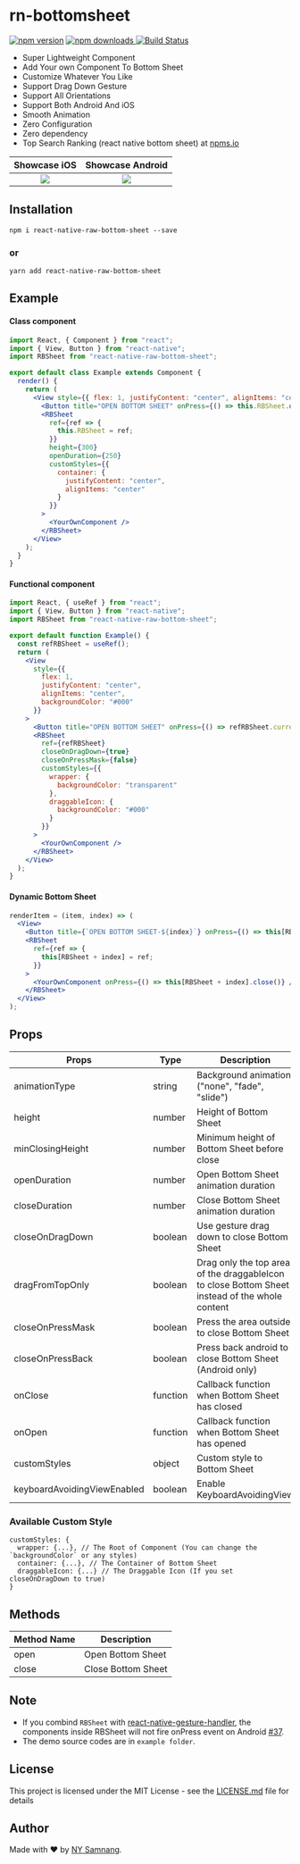 # rn-bottomsheet

[![npm version](https://badge.fury.io/js/react-native-raw-bottom-sheet.svg)](//npmjs.com/package/react-native-raw-bottom-sheet)
[![npm downloads](https://img.shields.io/npm/dm/react-native-raw-bottom-sheet.svg)
](//npmjs.com/package/react-native-raw-bottom-sheet)
[![Build Status](https://travis-ci.org/nysamnang/react-native-raw-bottom-sheet.svg?branch=master)](https://travis-ci.org/nysamnang/react-native-raw-bottom-sheet)

- Super Lightweight Component
- Add Your own Component To Bottom Sheet
- Customize Whatever You Like
- Support Drag Down Gesture
- Support All Orientations
- Support Both Android And iOS
- Smooth Animation
- Zero Configuration
- Zero dependency
- Top Search Ranking (react native bottom sheet) at [npms.io](https://npms.io/search?q=react%20native%20bottom%20sheet)

|                                                      Showcase iOS                                                      |                                                    Showcase Android                                                    |
| :--------------------------------------------------------------------------------------------------------------------: | :--------------------------------------------------------------------------------------------------------------------: |
| ![](https://raw.githubusercontent.com/nysamnang/stock-images/master/react-native-raw-bottom-sheet/RNRBS-IOS-2.0.3.gif) | ![](https://raw.githubusercontent.com/nysamnang/stock-images/master/react-native-raw-bottom-sheet/RNRBS-AOS-2.0.3.gif) |

## Installation

```
npm i react-native-raw-bottom-sheet --save
```

### or

```
yarn add react-native-raw-bottom-sheet
```

## Example

#### Class component

```jsx
import React, { Component } from "react";
import { View, Button } from "react-native";
import RBSheet from "react-native-raw-bottom-sheet";

export default class Example extends Component {
  render() {
    return (
      <View style={{ flex: 1, justifyContent: "center", alignItems: "center" }}>
        <Button title="OPEN BOTTOM SHEET" onPress={() => this.RBSheet.open()} />
        <RBSheet
          ref={ref => {
            this.RBSheet = ref;
          }}
          height={300}
          openDuration={250}
          customStyles={{
            container: {
              justifyContent: "center",
              alignItems: "center"
            }
          }}
        >
          <YourOwnComponent />
        </RBSheet>
      </View>
    );
  }
}
```

#### Functional component

```jsx
import React, { useRef } from "react";
import { View, Button } from "react-native";
import RBSheet from "react-native-raw-bottom-sheet";

export default function Example() {
  const refRBSheet = useRef();
  return (
    <View
      style={{
        flex: 1,
        justifyContent: "center",
        alignItems: "center",
        backgroundColor: "#000"
      }}
    >
      <Button title="OPEN BOTTOM SHEET" onPress={() => refRBSheet.current.open()} />
      <RBSheet
        ref={refRBSheet}
        closeOnDragDown={true}
        closeOnPressMask={false}
        customStyles={{
          wrapper: {
            backgroundColor: "transparent"
          },
          draggableIcon: {
            backgroundColor: "#000"
          }
        }}
      >
        <YourOwnComponent />
      </RBSheet>
    </View>
  );
}
```

#### Dynamic Bottom Sheet

```jsx
renderItem = (item, index) => (
  <View>
    <Button title={`OPEN BOTTOM SHEET-${index}`} onPress={() => this[RBSheet + index].open()} />
    <RBSheet
      ref={ref => {
        this[RBSheet + index] = ref;
      }}
    >
      <YourOwnComponent onPress={() => this[RBSheet + index].close()} />
    </RBSheet>
  </View>
);
```

## Props

| Props            | Type     | Description                                             | Default  |
| ---------------- | -------- | ------------------------------------------------------- | -------- |
| animationType    | string   | Background animation ("none", "fade", "slide")          | "none"   |
| height           | number   | Height of Bottom Sheet                                  | 260      |
| minClosingHeight | number   | Minimum height of Bottom Sheet before close             | 0        |
| openDuration     | number   | Open Bottom Sheet animation duration                    | 300 (ms) |
| closeDuration    | number   | Close Bottom Sheet animation duration                   | 200 (ms) |
| closeOnDragDown  | boolean  | Use gesture drag down to close Bottom Sheet             | false    |
| dragFromTopOnly  | boolean  | Drag only the top area of the draggableIcon to close Bottom Sheet instead of the whole content | false    |
| closeOnPressMask | boolean  | Press the area outside to close Bottom Sheet            | true     |
| closeOnPressBack | boolean  | Press back android to close Bottom Sheet (Android only) | true     |
| onClose          | function | Callback function when Bottom Sheet has closed          | null     |
| onOpen           | function | Callback function when Bottom Sheet has opened          | null     |
| customStyles     | object   | Custom style to Bottom Sheet                            | {}       |
| keyboardAvoidingViewEnabled     | boolean   | Enable KeyboardAvoidingView             | true (ios) |

### Available Custom Style

```
customStyles: {
  wrapper: {...}, // The Root of Component (You can change the `backgroundColor` or any styles)
  container: {...}, // The Container of Bottom Sheet
  draggableIcon: {...} // The Draggable Icon (If you set closeOnDragDown to true)
}
```

## Methods

| Method Name | Description        |
| ----------- | ------------------ |
| open        | Open Bottom Sheet  |
| close       | Close Bottom Sheet |

## Note

- If you combind `RBSheet` with <a href="https://github.com/kmagiera/react-native-gesture-handler" target="_blank">react-native-gesture-handler</a>, the components inside RBSheet will not fire onPress event on Android [#37](https://github.com/nysamnang/react-native-raw-bottom-sheet/issues/37).
- The demo source codes are in `example folder`.

## License

This project is licensed under the MIT License - see the [LICENSE.md](https://github.com/nysamnang/react-native-raw-bottom-sheet/blob/master/LICENSE) file for details

## Author

Made with ❤️ by [NY Samnang](https://github.com/nysamnang).
